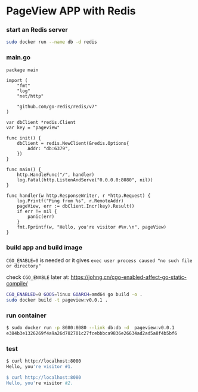 # PageView APP with Redis

### start an Redis server
```bash
sudo docker run --name db -d redis
```

### main.go

```golang
package main

import (
	"fmt"
	"log"
	"net/http"

	"github.com/go-redis/redis/v7"
)

var dbClient *redis.Client
var key = "pageview"

func init() {
	dbClient = redis.NewClient(&redis.Options{
		Addr: "db:6379",
	})
}

func main() {
	http.HandleFunc("/", handler)
	log.Fatal(http.ListenAndServe("0.0.0.0:8080", nil))
}

func handler(w http.ResponseWriter, r *http.Request) {
	log.Printf("Ping from %s", r.RemoteAddr)
	pageView, err := dbClient.Incr(key).Result()
	if err != nil {
		panic(err)
	}
	fmt.Fprintf(w, "Hello, you're visitor #%v.\n", pageView)
}

```

### build app and build image

`CGO_ENABLE=0` is needed or it gives `exec user process caused "no such file or directory"`

check `CGO_ENABLE` later at: https://johng.cn/cgo-enabled-affect-go-static-compile/

```bash
CGO_ENABLED=0 GOOS=linux GOARCH=amd64 go build -o .
sudo docker build -t pageview:v0.0.1 .
```

### run container

```bash
$ sudo docker run -p 8080:8080 --link db:db -d  pageview:v0.0.1
e384b3e1326269f4a9a26d782701c27fcebbbca9836e26634ad2ad5a8f4b5bf6

```

### test

```bash
$ curl http://localhost:8080
Hello, you're visitor #1.

$ curl http://localhost:8080
Hello, you're visitor #2.

```

